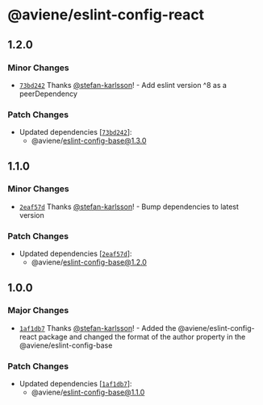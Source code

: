 # @aviene/eslint-config-react

## 1.2.0

### Minor Changes

- [`73bd242`](https://github.com/stefan-karlsson/code-quality/commit/73bd242738869811d14132712fc6d79adac738d4) Thanks [@stefan-karlsson](https://github.com/stefan-karlsson)! - Add eslint version ^8 as a peerDependency

### Patch Changes

- Updated dependencies [[`73bd242`](https://github.com/stefan-karlsson/code-quality/commit/73bd242738869811d14132712fc6d79adac738d4)]:
  - @aviene/eslint-config-base@1.3.0

## 1.1.0

### Minor Changes

- [`2eaf57d`](https://github.com/stefan-karlsson/code-quality/commit/2eaf57d5aa4aa3eecc51c65ecfcf138b47ca38dd) Thanks [@stefan-karlsson](https://github.com/stefan-karlsson)! - Bump dependencies to latest version

### Patch Changes

- Updated dependencies [[`2eaf57d`](https://github.com/stefan-karlsson/code-quality/commit/2eaf57d5aa4aa3eecc51c65ecfcf138b47ca38dd)]:
  - @aviene/eslint-config-base@1.2.0

## 1.0.0

### Major Changes

- [`1af1db7`](https://github.com/stefan-karlsson/code-quality/commit/1af1db7f102644f4e8e307da0a6a99e9f39d7624) Thanks [@stefan-karlsson](https://github.com/stefan-karlsson)! - Added the @aviene/eslint-config-react package and changed the format of the author property in the @aviene/eslint-config-base

### Patch Changes

- Updated dependencies [[`1af1db7`](https://github.com/stefan-karlsson/code-quality/commit/1af1db7f102644f4e8e307da0a6a99e9f39d7624)]:
  - @aviene/eslint-config-base@1.1.0
